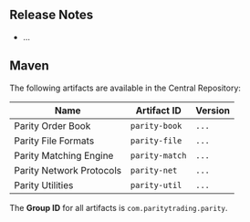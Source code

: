 ## Release Notes

- ...

## Maven

The following artifacts are available in the Central Repository:

Name                     | Artifact ID    | Version
-------------------------|----------------|--------
Parity Order Book        | `parity-book`  | `...`
Parity File Formats      | `parity-file`  | `...`
Parity Matching Engine   | `parity-match` | `...`
Parity Network Protocols | `parity-net`   | `...`
Parity Utilities         | `parity-util`  | `...`

The **Group ID** for all artifacts is `com.paritytrading.parity`.
